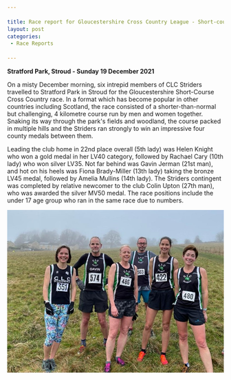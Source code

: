 ```yaml
---

title: Race report for Gloucestershire Cross Country League - Short-course cross country race Sunday 19 December 2021
layout: post
categories:
 - Race Reports
 
---
```


**Stratford Park, Stroud - Sunday 19 December 2021**

On a misty December morning, six intrepid members of CLC Striders travelled to Stratford Park in Stroud for the Gloucestershire Short-Course Cross Country race. In a format which has become popular in other countries including Scotland, the race consisted of a shorter-than-normal but challenging, 4 kilometre course run by men and women together. Snaking its way through the park's fields and woodland, the course packed in multiple hills and the Striders ran strongly to win an impressive four county medals between them.  

Leading the club home in 22nd place overall (5th lady) was Helen Knight who won a gold medal in her LV40 category, followed by Rachael Cary (10th lady) who won silver LV35. Not far behind was Gavin Jerman (21st man), and hot on his heels was Fiona Brady-Miller (13th lady) taking the bronze LV45 medal, followed by Amelia Mullins (14th lady). The Striders contingent was completed by relative newcomer to the club Colin Upton (27th man), who was awarded the silver MV50 medal. The race positions include the under 17 age group who ran in the same race due to numbers. 

![GCC short-course cross country race](/images/2021/12/2021-12-21-XC-Stroud.jpg "Gloucestershire Cross Country League short course cross country race")
